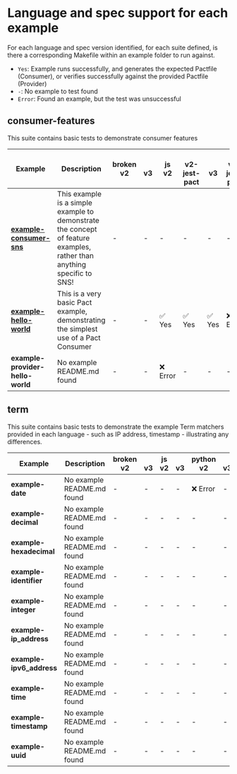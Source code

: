 # Language and spec support for each example

For each language and spec version identified, for each suite defined, is there a corresponding Makefile within an example folder to run against.

- `Yes`: Example runs successfully, and generates the expected Pactfile (Consumer), or verifies successfully against the provided Pactfile (Provider)
- `-`: No example to test found
- `Error`: Found an example, but the test was unsuccessful

## consumer-features

This suite contains basic tests to demonstrate consumer features

| Example                                                                     | Description                                                                                                            | broken<br/>v2   | <br/>v3   | js<br/>v2   | <br/>v2-jest-pact   | <br/>v3   | <br/>v3-jest-pact   | python<br/>v2   | <br/>v3   |
|-----------------------------------------------------------------------------|------------------------------------------------------------------------------------------------------------------------|-----------------|-----------|-------------|---------------------|-----------|---------------------|-----------------|-----------|
| **[example-consumer-sns](examples/consumer-features/example-consumer-sns)** | This example is a simple example to demonstrate the concept of feature examples, rather than anything specific to SNS! | -               | -         | -           | -                   | -         | -                   | ❌ Error        | ✅ Yes    |
| **[example-hello-world](examples/consumer-features/example-hello-world)**   | This is a very basic Pact example, demonstrating the simplest use of a Pact Consumer                                   | -               | -         | ✅ Yes      | ✅ Yes              | ✅ Yes    | ❌ Error            | ❌ Error        | -         |
| **example-provider-hello-world**                                            | No example README.md found                                                                                             | -               | -         | ❌ Error    | -                   | -         | -                   | -               | -         |

## term

This suite contains basic tests to demonstrate the example Term matchers provided in each language - such as IP address, timestamp - illustrating any
differences.

| Example                  | Description                | broken<br/>v2   | <br/>v3   | js<br/>v2   | <br/>v3   | python<br/>v2   | <br/>v3   |
|--------------------------|----------------------------|-----------------|-----------|-------------|-----------|-----------------|-----------|
| **example-date**         | No example README.md found | -               | -         | -           | -         | ❌ Error        | -         |
| **example-decimal**      | No example README.md found | -               | -         | -           | -         | -               | -         |
| **example-hexadecimal**  | No example README.md found | -               | -         | -           | -         | -               | -         |
| **example-identifier**   | No example README.md found | -               | -         | -           | -         | -               | -         |
| **example-integer**      | No example README.md found | -               | -         | -           | -         | -               | -         |
| **example-ip_address**   | No example README.md found | -               | -         | -           | -         | -               | -         |
| **example-ipv6_address** | No example README.md found | -               | -         | -           | -         | -               | -         |
| **example-time**         | No example README.md found | -               | -         | -           | -         | -               | -         |
| **example-timestamp**    | No example README.md found | -               | -         | -           | -         | -               | -         |
| **example-uuid**         | No example README.md found | -               | -         | -           | -         | -               | -         |
